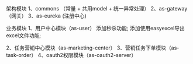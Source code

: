  架构模块
 1、commons （常量 + 共用model + 统一异常处理）
 2、as-gateway （网关）
 3、as-eureka (注册中心)

 业务模块
 1、用户中心模块（as-user）
    添加秒杀功能;
   添加使用easyexcel导出excel文件功能;
   
 2、任务营销中心模块（as-marketing-center）
 3、营销任务下单模块（as-task-order）
 4、oauth2权限模块（as-oauth2-server）
 
 
